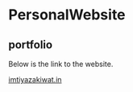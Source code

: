 # PersonalWebsite
## portfolio

Below is the link to the website.


[imtiyazakiwat.in](https://imtiyazakiwat.in)


